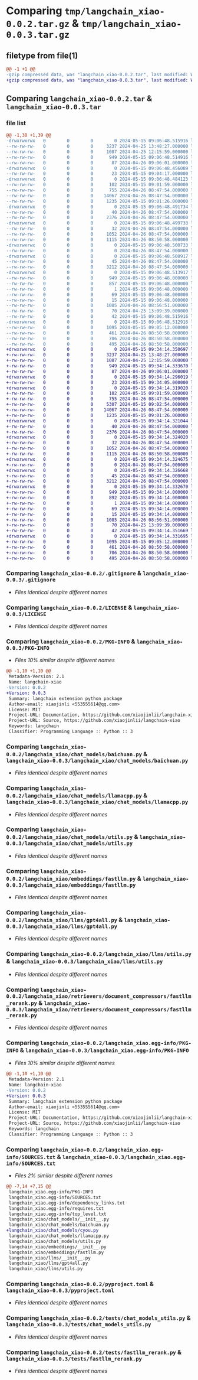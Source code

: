 # Comparing `tmp/langchain_xiao-0.0.2.tar.gz` & `tmp/langchain_xiao-0.0.3.tar.gz`

## filetype from file(1)

```diff
@@ -1 +1 @@
-gzip compressed data, was "langchain_xiao-0.0.2.tar", last modified: Wed May 15 09:06:48 2024, max compression
+gzip compressed data, was "langchain_xiao-0.0.3.tar", last modified: Wed May 15 09:34:14 2024, max compression
```

## Comparing `langchain_xiao-0.0.2.tar` & `langchain_xiao-0.0.3.tar`

### file list

```diff
@@ -1,38 +1,39 @@
-drwxrwxrwx   0        0        0        0 2024-05-15 09:06:48.515916 langchain_xiao-0.0.2/
--rw-rw-rw-   0        0        0     3237 2024-04-25 13:48:27.000000 langchain_xiao-0.0.2/.gitignore
--rw-rw-rw-   0        0        0     1087 2024-04-25 12:15:59.000000 langchain_xiao-0.0.2/LICENSE
--rw-rw-rw-   0        0        0      949 2024-05-15 09:06:48.514916 langchain_xiao-0.0.2/PKG-INFO
--rw-rw-rw-   0        0        0       87 2024-04-26 09:06:01.000000 langchain_xiao-0.0.2/README.md
-drwxrwxrwx   0        0        0        0 2024-05-15 09:06:48.456089 langchain_xiao-0.0.2/langchain_xiao/
--rw-rw-rw-   0        0        0       23 2024-05-15 09:04:17.000000 langchain_xiao-0.0.2/langchain_xiao/__init__.py
-drwxrwxrwx   0        0        0        0 2024-05-15 09:06:48.484123 langchain_xiao-0.0.2/langchain_xiao/chat_models/
--rw-rw-rw-   0        0        0      102 2024-05-15 09:01:59.000000 langchain_xiao-0.0.2/langchain_xiao/chat_models/__init__.py
--rw-rw-rw-   0        0        0      755 2024-04-26 08:47:54.000000 langchain_xiao-0.0.2/langchain_xiao/chat_models/baichuan.py
--rw-rw-rw-   0        0        0    14067 2024-04-26 08:47:54.000000 langchain_xiao-0.0.2/langchain_xiao/chat_models/llamacpp.py
--rw-rw-rw-   0        0        0     1235 2024-05-15 09:01:26.000000 langchain_xiao-0.0.2/langchain_xiao/chat_models/utils.py
-drwxrwxrwx   0        0        0        0 2024-05-15 09:06:48.491734 langchain_xiao-0.0.2/langchain_xiao/embeddings/
--rw-rw-rw-   0        0        0       40 2024-04-26 08:47:54.000000 langchain_xiao-0.0.2/langchain_xiao/embeddings/__init__.py
--rw-rw-rw-   0        0        0     2376 2024-04-26 08:47:54.000000 langchain_xiao-0.0.2/langchain_xiao/embeddings/fastllm.py
-drwxrwxrwx   0        0        0        0 2024-05-15 09:06:48.499733 langchain_xiao-0.0.2/langchain_xiao/llms/
--rw-rw-rw-   0        0        0       32 2024-04-26 08:47:54.000000 langchain_xiao-0.0.2/langchain_xiao/llms/__init__.py
--rw-rw-rw-   0        0        0     1052 2024-04-26 08:47:54.000000 langchain_xiao-0.0.2/langchain_xiao/llms/gpt4all.py
--rw-rw-rw-   0        0        0     1115 2024-04-26 08:50:58.000000 langchain_xiao-0.0.2/langchain_xiao/llms/utils.py
-drwxrwxrwx   0        0        0        0 2024-05-15 09:06:48.500733 langchain_xiao-0.0.2/langchain_xiao/retrievers/
--rw-rw-rw-   0        0        0        0 2024-04-26 08:47:54.000000 langchain_xiao-0.0.2/langchain_xiao/retrievers/__init__.py
-drwxrwxrwx   0        0        0        0 2024-05-15 09:06:48.508917 langchain_xiao-0.0.2/langchain_xiao/retrievers/document_compressors/
--rw-rw-rw-   0        0        0       45 2024-04-26 08:47:54.000000 langchain_xiao-0.0.2/langchain_xiao/retrievers/document_compressors/__init__.py
--rw-rw-rw-   0        0        0     3212 2024-04-26 08:47:54.000000 langchain_xiao-0.0.2/langchain_xiao/retrievers/document_compressors/fastllm_rerank.py
-drwxrwxrwx   0        0        0        0 2024-05-15 09:06:48.513917 langchain_xiao-0.0.2/langchain_xiao.egg-info/
--rw-rw-rw-   0        0        0      949 2024-05-15 09:06:48.000000 langchain_xiao-0.0.2/langchain_xiao.egg-info/PKG-INFO
--rw-rw-rw-   0        0        0      857 2024-05-15 09:06:48.000000 langchain_xiao-0.0.2/langchain_xiao.egg-info/SOURCES.txt
--rw-rw-rw-   0        0        0        1 2024-05-15 09:06:48.000000 langchain_xiao-0.0.2/langchain_xiao.egg-info/dependency_links.txt
--rw-rw-rw-   0        0        0       69 2024-05-15 09:06:48.000000 langchain_xiao-0.0.2/langchain_xiao.egg-info/requires.txt
--rw-rw-rw-   0        0        0       15 2024-05-15 09:06:48.000000 langchain_xiao-0.0.2/langchain_xiao.egg-info/top_level.txt
--rw-rw-rw-   0        0        0     1085 2024-04-26 08:56:51.000000 langchain_xiao-0.0.2/pyproject.toml
--rw-rw-rw-   0        0        0       70 2024-04-25 13:09:39.000000 langchain_xiao-0.0.2/requirements.txt
--rw-rw-rw-   0        0        0       42 2024-05-15 09:06:48.515916 langchain_xiao-0.0.2/setup.cfg
-drwxrwxrwx   0        0        0        0 2024-05-15 09:06:48.512916 langchain_xiao-0.0.2/tests/
--rw-rw-rw-   0        0        0     1095 2024-05-15 09:05:12.000000 langchain_xiao-0.0.2/tests/chat_models_utils.py
--rw-rw-rw-   0        0        0      461 2024-04-26 08:50:58.000000 langchain_xiao-0.0.2/tests/fastllm_embeddings.py
--rw-rw-rw-   0        0        0      706 2024-04-26 08:50:58.000000 langchain_xiao-0.0.2/tests/fastllm_rerank.py
--rw-rw-rw-   0        0        0      495 2024-04-26 08:50:58.000000 langchain_xiao-0.0.2/tests/llms_utils.py
+drwxrwxrwx   0        0        0        0 2024-05-15 09:34:14.350697 langchain_xiao-0.0.3/
+-rw-rw-rw-   0        0        0     3237 2024-04-25 13:48:27.000000 langchain_xiao-0.0.3/.gitignore
+-rw-rw-rw-   0        0        0     1087 2024-04-25 12:15:59.000000 langchain_xiao-0.0.3/LICENSE
+-rw-rw-rw-   0        0        0      949 2024-05-15 09:34:14.333670 langchain_xiao-0.0.3/PKG-INFO
+-rw-rw-rw-   0        0        0       87 2024-04-26 09:06:01.000000 langchain_xiao-0.0.3/README.md
+drwxrwxrwx   0        0        0        0 2024-05-15 09:34:14.296019 langchain_xiao-0.0.3/langchain_xiao/
+-rw-rw-rw-   0        0        0       23 2024-05-15 09:34:05.000000 langchain_xiao-0.0.3/langchain_xiao/__init__.py
+drwxrwxrwx   0        0        0        0 2024-05-15 09:34:14.319020 langchain_xiao-0.0.3/langchain_xiao/chat_models/
+-rw-rw-rw-   0        0        0      102 2024-05-15 09:01:59.000000 langchain_xiao-0.0.3/langchain_xiao/chat_models/__init__.py
+-rw-rw-rw-   0        0        0      755 2024-04-26 08:47:54.000000 langchain_xiao-0.0.3/langchain_xiao/chat_models/baichuan.py
+-rw-rw-rw-   0        0        0     5307 2024-05-15 09:02:54.000000 langchain_xiao-0.0.3/langchain_xiao/chat_models/cyou.py
+-rw-rw-rw-   0        0        0    14067 2024-04-26 08:47:54.000000 langchain_xiao-0.0.3/langchain_xiao/chat_models/llamacpp.py
+-rw-rw-rw-   0        0        0     1235 2024-05-15 09:01:26.000000 langchain_xiao-0.0.3/langchain_xiao/chat_models/utils.py
+drwxrwxrwx   0        0        0        0 2024-05-15 09:34:14.321044 langchain_xiao-0.0.3/langchain_xiao/embeddings/
+-rw-rw-rw-   0        0        0       40 2024-04-26 08:47:54.000000 langchain_xiao-0.0.3/langchain_xiao/embeddings/__init__.py
+-rw-rw-rw-   0        0        0     2376 2024-04-26 08:47:54.000000 langchain_xiao-0.0.3/langchain_xiao/embeddings/fastllm.py
+drwxrwxrwx   0        0        0        0 2024-05-15 09:34:14.324020 langchain_xiao-0.0.3/langchain_xiao/llms/
+-rw-rw-rw-   0        0        0       32 2024-04-26 08:47:54.000000 langchain_xiao-0.0.3/langchain_xiao/llms/__init__.py
+-rw-rw-rw-   0        0        0     1052 2024-04-26 08:47:54.000000 langchain_xiao-0.0.3/langchain_xiao/llms/gpt4all.py
+-rw-rw-rw-   0        0        0     1115 2024-04-26 08:50:58.000000 langchain_xiao-0.0.3/langchain_xiao/llms/utils.py
+drwxrwxrwx   0        0        0        0 2024-05-15 09:34:14.324675 langchain_xiao-0.0.3/langchain_xiao/retrievers/
+-rw-rw-rw-   0        0        0        0 2024-04-26 08:47:54.000000 langchain_xiao-0.0.3/langchain_xiao/retrievers/__init__.py
+drwxrwxrwx   0        0        0        0 2024-05-15 09:34:14.326668 langchain_xiao-0.0.3/langchain_xiao/retrievers/document_compressors/
+-rw-rw-rw-   0        0        0       45 2024-04-26 08:47:54.000000 langchain_xiao-0.0.3/langchain_xiao/retrievers/document_compressors/__init__.py
+-rw-rw-rw-   0        0        0     3212 2024-04-26 08:47:54.000000 langchain_xiao-0.0.3/langchain_xiao/retrievers/document_compressors/fastllm_rerank.py
+drwxrwxrwx   0        0        0        0 2024-05-15 09:34:14.332670 langchain_xiao-0.0.3/langchain_xiao.egg-info/
+-rw-rw-rw-   0        0        0      949 2024-05-15 09:34:14.000000 langchain_xiao-0.0.3/langchain_xiao.egg-info/PKG-INFO
+-rw-rw-rw-   0        0        0      892 2024-05-15 09:34:14.000000 langchain_xiao-0.0.3/langchain_xiao.egg-info/SOURCES.txt
+-rw-rw-rw-   0        0        0        1 2024-05-15 09:34:14.000000 langchain_xiao-0.0.3/langchain_xiao.egg-info/dependency_links.txt
+-rw-rw-rw-   0        0        0       69 2024-05-15 09:34:14.000000 langchain_xiao-0.0.3/langchain_xiao.egg-info/requires.txt
+-rw-rw-rw-   0        0        0       15 2024-05-15 09:34:14.000000 langchain_xiao-0.0.3/langchain_xiao.egg-info/top_level.txt
+-rw-rw-rw-   0        0        0     1085 2024-04-26 08:56:51.000000 langchain_xiao-0.0.3/pyproject.toml
+-rw-rw-rw-   0        0        0       70 2024-04-25 13:09:39.000000 langchain_xiao-0.0.3/requirements.txt
+-rw-rw-rw-   0        0        0       42 2024-05-15 09:34:14.351669 langchain_xiao-0.0.3/setup.cfg
+drwxrwxrwx   0        0        0        0 2024-05-15 09:34:14.331695 langchain_xiao-0.0.3/tests/
+-rw-rw-rw-   0        0        0     1095 2024-05-15 09:05:12.000000 langchain_xiao-0.0.3/tests/chat_models_utils.py
+-rw-rw-rw-   0        0        0      461 2024-04-26 08:50:58.000000 langchain_xiao-0.0.3/tests/fastllm_embeddings.py
+-rw-rw-rw-   0        0        0      706 2024-04-26 08:50:58.000000 langchain_xiao-0.0.3/tests/fastllm_rerank.py
+-rw-rw-rw-   0        0        0      495 2024-04-26 08:50:58.000000 langchain_xiao-0.0.3/tests/llms_utils.py
```

### Comparing `langchain_xiao-0.0.2/.gitignore` & `langchain_xiao-0.0.3/.gitignore`

 * *Files identical despite different names*

### Comparing `langchain_xiao-0.0.2/LICENSE` & `langchain_xiao-0.0.3/LICENSE`

 * *Files identical despite different names*

### Comparing `langchain_xiao-0.0.2/PKG-INFO` & `langchain_xiao-0.0.3/PKG-INFO`

 * *Files 10% similar despite different names*

```diff
@@ -1,10 +1,10 @@
 Metadata-Version: 2.1
 Name: langchain-xiao
-Version: 0.0.2
+Version: 0.0.3
 Summary: langchain extension python package
 Author-email: xiaojinli <553555614@qq.com>
 License: MIT
 Project-URL: Documentation, https://github.com/xiaojinlii/langchain-xiao/blob/main/README.md
 Project-URL: Source, https://github.com/xiaojinlii/langchain-xiao
 Keywords: langchain
 Classifier: Programming Language :: Python :: 3
```

### Comparing `langchain_xiao-0.0.2/langchain_xiao/chat_models/baichuan.py` & `langchain_xiao-0.0.3/langchain_xiao/chat_models/baichuan.py`

 * *Files identical despite different names*

### Comparing `langchain_xiao-0.0.2/langchain_xiao/chat_models/llamacpp.py` & `langchain_xiao-0.0.3/langchain_xiao/chat_models/llamacpp.py`

 * *Files identical despite different names*

### Comparing `langchain_xiao-0.0.2/langchain_xiao/chat_models/utils.py` & `langchain_xiao-0.0.3/langchain_xiao/chat_models/utils.py`

 * *Files identical despite different names*

### Comparing `langchain_xiao-0.0.2/langchain_xiao/embeddings/fastllm.py` & `langchain_xiao-0.0.3/langchain_xiao/embeddings/fastllm.py`

 * *Files identical despite different names*

### Comparing `langchain_xiao-0.0.2/langchain_xiao/llms/gpt4all.py` & `langchain_xiao-0.0.3/langchain_xiao/llms/gpt4all.py`

 * *Files identical despite different names*

### Comparing `langchain_xiao-0.0.2/langchain_xiao/llms/utils.py` & `langchain_xiao-0.0.3/langchain_xiao/llms/utils.py`

 * *Files identical despite different names*

### Comparing `langchain_xiao-0.0.2/langchain_xiao/retrievers/document_compressors/fastllm_rerank.py` & `langchain_xiao-0.0.3/langchain_xiao/retrievers/document_compressors/fastllm_rerank.py`

 * *Files identical despite different names*

### Comparing `langchain_xiao-0.0.2/langchain_xiao.egg-info/PKG-INFO` & `langchain_xiao-0.0.3/langchain_xiao.egg-info/PKG-INFO`

 * *Files 10% similar despite different names*

```diff
@@ -1,10 +1,10 @@
 Metadata-Version: 2.1
 Name: langchain-xiao
-Version: 0.0.2
+Version: 0.0.3
 Summary: langchain extension python package
 Author-email: xiaojinli <553555614@qq.com>
 License: MIT
 Project-URL: Documentation, https://github.com/xiaojinlii/langchain-xiao/blob/main/README.md
 Project-URL: Source, https://github.com/xiaojinlii/langchain-xiao
 Keywords: langchain
 Classifier: Programming Language :: Python :: 3
```

### Comparing `langchain_xiao-0.0.2/langchain_xiao.egg-info/SOURCES.txt` & `langchain_xiao-0.0.3/langchain_xiao.egg-info/SOURCES.txt`

 * *Files 2% similar despite different names*

```diff
@@ -7,14 +7,15 @@
 langchain_xiao.egg-info/PKG-INFO
 langchain_xiao.egg-info/SOURCES.txt
 langchain_xiao.egg-info/dependency_links.txt
 langchain_xiao.egg-info/requires.txt
 langchain_xiao.egg-info/top_level.txt
 langchain_xiao/chat_models/__init__.py
 langchain_xiao/chat_models/baichuan.py
+langchain_xiao/chat_models/cyou.py
 langchain_xiao/chat_models/llamacpp.py
 langchain_xiao/chat_models/utils.py
 langchain_xiao/embeddings/__init__.py
 langchain_xiao/embeddings/fastllm.py
 langchain_xiao/llms/__init__.py
 langchain_xiao/llms/gpt4all.py
 langchain_xiao/llms/utils.py
```

### Comparing `langchain_xiao-0.0.2/pyproject.toml` & `langchain_xiao-0.0.3/pyproject.toml`

 * *Files identical despite different names*

### Comparing `langchain_xiao-0.0.2/tests/chat_models_utils.py` & `langchain_xiao-0.0.3/tests/chat_models_utils.py`

 * *Files identical despite different names*

### Comparing `langchain_xiao-0.0.2/tests/fastllm_rerank.py` & `langchain_xiao-0.0.3/tests/fastllm_rerank.py`

 * *Files identical despite different names*

